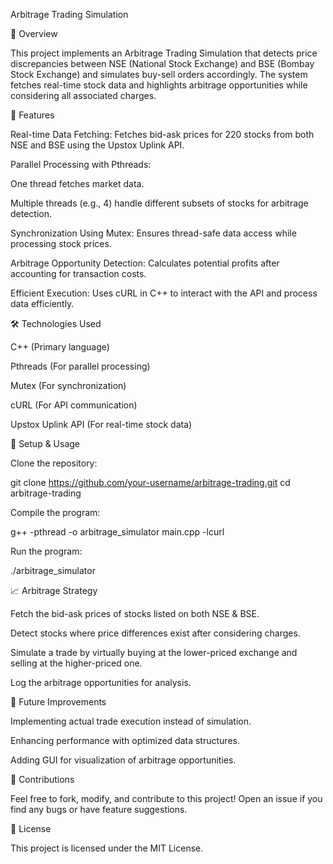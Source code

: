 Arbitrage Trading Simulation

📌 Overview

This project implements an Arbitrage Trading Simulation that detects price discrepancies between NSE (National Stock Exchange) and BSE (Bombay Stock Exchange) and simulates buy-sell orders accordingly. The system fetches real-time stock data and highlights arbitrage opportunities while considering all associated charges.

🚀 Features

Real-time Data Fetching: Fetches bid-ask prices for 220 stocks from both NSE and BSE using the Upstox Uplink API.

Parallel Processing with Pthreads:

One thread fetches market data.

Multiple threads (e.g., 4) handle different subsets of stocks for arbitrage detection.

Synchronization Using Mutex: Ensures thread-safe data access while processing stock prices.

Arbitrage Opportunity Detection: Calculates potential profits after accounting for transaction costs.

Efficient Execution: Uses cURL in C++ to interact with the API and process data efficiently.

🛠️ Technologies Used

C++ (Primary language)

Pthreads (For parallel processing)

Mutex (For synchronization)

cURL (For API communication)

Upstox Uplink API (For real-time stock data)

🔧 Setup & Usage

Clone the repository:

git clone https://github.com/your-username/arbitrage-trading.git
cd arbitrage-trading

Compile the program:

g++ -pthread -o arbitrage_simulator main.cpp -lcurl

Run the program:

./arbitrage_simulator

📈 Arbitrage Strategy

Fetch the bid-ask prices of stocks listed on both NSE & BSE.

Detect stocks where price differences exist after considering charges.

Simulate a trade by virtually buying at the lower-priced exchange and selling at the higher-priced one.

Log the arbitrage opportunities for analysis.

📌 Future Improvements

Implementing actual trade execution instead of simulation.

Enhancing performance with optimized data structures.

Adding GUI for visualization of arbitrage opportunities.

🤝 Contributions

Feel free to fork, modify, and contribute to this project! Open an issue if you find any bugs or have feature suggestions.

📜 License

This project is licensed under the MIT License.
